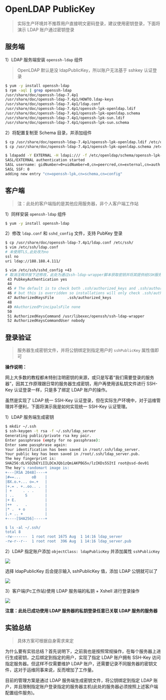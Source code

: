 # OpenLDAP PublicKey

> 实际生产环境并不推荐用户直接明文密码登录，建议使用密钥登录，下面将演示 LDAP 账户通过密钥登录

## 服务端

1）LDAP 服务端安装 `openssh-ldap` 组件

> OpenLDAP 默认是没 ldapPublicKey，所以账户无法基于 sshkey 认证登录

```bash
$ yum -y install openssh-ldap
$ rpm -aql | grep openssh-ldap
/usr/share/doc/openssh-ldap-7.4p1
/usr/share/doc/openssh-ldap-7.4p1/HOWTO.ldap-keys
/usr/share/doc/openssh-ldap-7.4p1/ldap.conf
/usr/share/doc/openssh-ldap-7.4p1/openssh-lpk-openldap.ldif
/usr/share/doc/openssh-ldap-7.4p1/openssh-lpk-openldap.schema
/usr/share/doc/openssh-ldap-7.4p1/openssh-lpk-sun.ldif
/usr/share/doc/openssh-ldap-7.4p1/openssh-lpk-sun.schema
```

2）将配置复制至 Schema 目录，并添加组件

```bash
$ cp /usr/share/doc/openssh-ldap-7.4p1/openssh-lpk-openldap.ldif /etc/openldap/schema/
$ cp /usr/share/doc/openssh-ldap-7.4p1/openssh-lpk-openldap.schema /etc/openldap/schema/

$ ldapadd -Y EXTERNAL -H ldapi:/// -f /etc/openldap/schema/openssh-lpk-openldap.ldif
SASL/EXTERNAL authentication started
SASL username: gidNumber=0+uidNumber=0,cn=peercred,cn=external,cn=auth
SASL SSF: 0
adding new entry "cn=openssh-lpk,cn=schema,cn=config"
```

## 客户端

> 注：此处的客户端指的是其他应用服务器，非个人客户端工作站

1）同样安装 `openssh-ldap` 组件

```bash
$ yum -y install openssh-ldap
```

2）修改 `ldap.conf` 和 `sshd_config` 文件，支持 PubKey 登录

```bash
$ cp /usr/share/doc/openssh-ldap-7.4p1/ldap.conf /etc/ssh/
$ vim /etc/ssh/ldap.conf
# 未使用TLS,此处改为no
ssl no
uri ldap://188.188.4.111/

$ vim /etc/ssh/sshd_config +43
# 取消注释并按下述修改，此处为通过ssh-ldap-wrapper脚本获取密钥并将其提供给SSH服务验证
 43 PubkeyAuthentication yes
 44 
 45 # The default is to check both .ssh/authorized_keys and .ssh/authorized_keys2
 46 # but this is overridden so installations will only check .ssh/authorized_keys
 47 AuthorizedKeysFile      .ssh/authorized_keys
 48 
 49 #AuthorizedPrincipalsFile none
 50 
 51 AuthorizedKeysCommand /usr/libexec/openssh/ssh-ldap-wrapper
 52 AuthorizedKeysCommandUser nobody
```

## 登录验证

> 服务器生成密钥文件，并将公钥绑定到指定用户的 `sshPublicKey` 属性值即可

**操作说明：**

网上大多数的教程都未特别注明密钥的来源，或只是写着“我们需要登录的服务器”，因其工作原理跟日常的服务器生成密钥，用户再使用该私钥文件进行 SSH-Key 认证登录一样，只是多了绑定 LDAP 账户的操作。

虽然是实现了 LDAP 统一 SSH-Key 认证登录，但在实际生产环境中，对于运维管理并不便利，下面将演示我是如何实现统一 SSH-Key 认证管理。

1）LDAP 服务端生成密钥

```bash
$ mkdir ~/.ssh
$ ssh-keygen -t rsa -f ~/.ssh/ldap_server
Generating public/private rsa key pair.
Enter passphrase (empty for no passphrase): 
Enter same passphrase again: 
Your identification has been saved in /root/.ssh/ldap_server.
Your public key has been saved in /root/.ssh/ldap_server.pub.
The key fingerprint is:
SHA256:dLVSD2bEYiIILDCmJQb1zQmiAKPBG5v/lzIKDs5SItI root@ssd-dev01
The key's randomart image is:
+---[RSA 2048]----+
|#==...     oB    |
|BX.o.+... o=.+   |
|+.= . +..oo.. .  |
| +     . . .     |
| ..     S        |
|+ E.             |
|++  .   .        |
|* .  + o         |
|.+ .. +          |
+----[SHA256]-----+

$ ls -al ~/.ssh/
total 8
-rw-------  1 root root 1675 Aug  1 14:16 ldap_server
-rw-r--r--  1 root root  396 Aug  1 14:16 ldap_server.pub
```

2）LDAP 指定账户添加 `objectClass: ldapPublicKey` 并添加属性 `sshPublicKey`

![](https://yuikuen-1259273046.cos.ap-guangzhou.myqcloud.com/devops/20220801141840.png)

选择 ldapPublicKey 后会提示输入 sshPublicKey 值，添加 LDAP 公钥就可以了

![](https://yuikuen-1259273046.cos.ap-guangzhou.myqcloud.com/devops/20220801141916.png)

3）客户端(Pc工作站)使用 LDAP 服务端的私钥 + Xshell 进行登录操作

![](https://yuikuen-1259273046.cos.ap-guangzhou.myqcloud.com/devops/20220801142643.png)

**注意：此处已成功使用 LDAP 服务器的私钥登录任意已关联 LDAP 服务的服务器**

## 实验总结

> 具体方案可根据自身需求来定

为什么要有实验总结？首先说明下，之前我也是按照常规操作，在每个服务器上进行生成密钥，之后绑定到指定的用户，实现了指定 LDAP 账户拥有 SSH-Key 访问指定服务器。但这样不仅需要维护 LDAP 账户，还需要记录不同服务器的密钥文件，这对于运维同事来说，反而增加了工作量。

目前的管理方案是通过 LDAP 服务端生成密钥文件，将公钥绑定到指定 LDAP 账户，并且限制指定账户登录指定的服务器主机(此处的服务器必须按照上述客户端配置组件服务)。